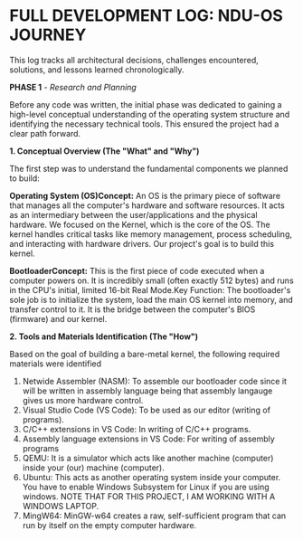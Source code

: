 #  FULL DEVELOPMENT LOG: NDU-OS JOURNEY

This log tracks all architectural decisions, challenges encountered, solutions, and lessons learned chronologically.

**PHASE 1** - _Research and Planning_

Before any code was written, the initial phase was dedicated to gaining a high-level conceptual understanding of the operating system structure and identifying the necessary technical tools. This ensured the project had a clear path forward.

**1. Conceptual Overview (The "What" and "Why")**

The first step was to understand the fundamental components we planned to build:

**Operating System (OS)Concept:** An OS is the primary piece of software that manages all the computer's hardware and software resources. It acts as an intermediary between the user/applications and the physical hardware. We focused on the Kernel, which is the core of the OS. The kernel handles critical tasks like memory management, process scheduling, and interacting with hardware drivers. Our project's goal is to build this kernel.

**BootloaderConcept:** This is the first piece of code executed when a computer powers on. It is incredibly small (often exactly 512 bytes) and runs in the CPU's initial, limited 16-bit Real Mode.Key Function: The bootloader's sole job is to initialize the system, load the main OS kernel into memory, and transfer control to it. It is the bridge between the computer's BIOS (firmware) and our kernel.

**2. Tools and Materials Identification (The "How")**

Based on the goal of building a bare-metal kernel, the following required materials were identified

1. Netwide Assembler (NASM): To assemble our bootloader code since it will be written in assembly language being that assembly langauge gives us more hardware control.
2. Visual Studio Code (VS Code): To be used as our editor (writing of programs).
3. C/C++ extensions in VS Code: In writing of C/C++ programs.
4. Assembly language extensions in VS Code: For writing of assembly programs
5. QEMU: It is a simulator which acts like another machine (computer) inside your (our) machine (computer).
6. Ubuntu: This acts as another operating system inside your computer. You have to enable Windows Subsystem for Linux if you are using windows. NOTE THAT FOR THIS PROJECT, I AM WORKING WITH A WINDOWS LAPTOP.
7. MingW64: MinGW-w64 creates a raw, self-sufficient program that can run by itself on the empty computer hardware.
